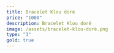```yaml
---
title: Bracelet Klou doré
price: "1000"
description: Bracelet Klou doré
image: /assets/bracelet-klou-doré.png
type: "3"
gold: true
---
```

